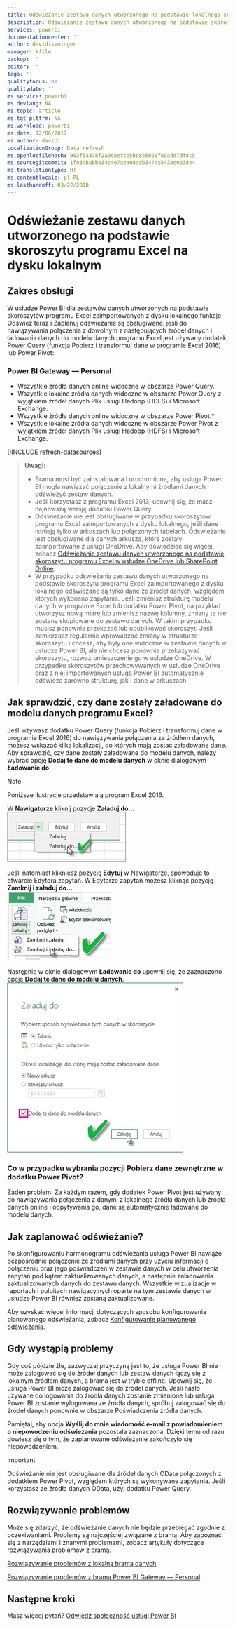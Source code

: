 ```yaml
---
title: Odświeżanie zestawu danych utworzonego na podstawie lokalnego skoroszytu programu Excel
description: Odświeżanie zestawu danych utworzonego na podstawie skoroszytu programu Excel na dysku lokalnym
services: powerbi
documentationcenter: ''
author: davidiseminger
manager: kfile
backup: ''
editor: ''
tags: ''
qualityfocus: no
qualitydate: ''
ms.service: powerbi
ms.devlang: NA
ms.topic: article
ms.tgt_pltfrm: NA
ms.workload: powerbi
ms.date: 12/06/2017
ms.author: davidi
LocalizationGroup: Data refresh
ms.openlocfilehash: 903f53378f2a9c8efce5bc8c6028f89add7df8c5
ms.sourcegitcommit: 1fe3ababba34c4e7aea08adb347ec5430e0b38e4
ms.translationtype: HT
ms.contentlocale: pl-PL
ms.lasthandoff: 03/22/2018
---
```

# <a name="refresh-a-dataset-created-from-an-excel-workbook-on-a-local-drive"></a>Odświeżanie zestawu danych utworzonego na podstawie skoroszytu programu Excel na dysku lokalnym
## <a name="whats-supported"></a>Zakres obsługi
W usłudze Power BI dla zestawów danych utworzonych na podstawie skoroszytów programu Excel zaimportowanych z dysku lokalnego funkcje Odśwież teraz i Zaplanuj odświeżanie są obsługiwane, jeśli do nawiązywania połączenia z dowolnym z następujących źródeł danych i ładowania danych do modelu danych programu Excel jest używany dodatek Power Query (funkcja Pobierz i transformuj dane w programie Excel 2016) lub Power Pivot:  

### <a name="power-bi-gateway---personal"></a>Power BI Gateway — Personal
* Wszystkie źródła danych online widoczne w obszarze Power Query.
* Wszystkie lokalne źródła danych widoczne w obszarze Power Query z wyjątkiem źródeł danych Plik usługi Hadoop (HDFS) i Microsoft Exchange.
* Wszystkie źródła danych online widoczne w obszarze Power Pivot.\*
* Wszystkie lokalne źródła danych widoczne w obszarze Power Pivot z wyjątkiem źródeł danych Plik usługi Hadoop (HDFS) i Microsoft Exchange.

<!-- Refresh Data sources-->
[!INCLUDE [refresh-datasources](./includes/refresh-datasources.md)]

> **Uwagi:**  
> 
> * Brama musi być zainstalowana i uruchomiona, aby usługa Power BI mogła nawiązać połączenie z lokalnymi źródłami danych i odświeżyć zestaw danych.
> * Jeśli korzystasz z programu Excel 2013, upewnij się, że masz najnowszą wersję dodatku Power Query.
> * Odświeżanie nie jest obsługiwane w przypadku skoroszytów programu Excel zaimportowanych z dysku lokalnego, jeśli dane istnieją tylko w arkuszach lub połączonych tabelach. Odświeżanie jest obsługiwane dla danych arkusza, które zostały zaimportowane z usługi OneDrive. Aby dowiedzieć się więcej, zobacz [Odświeżanie zestawu danych utworzonego na podstawie skoroszytu programu Excel w usłudze OneDrive lub SharePoint Online](refresh-excel-file-onedrive.md).
> * W przypadku odświeżania zestawu danych utworzonego na podstawie skoroszytu programu Excel zaimportowanego z dysku lokalnego odświeżane są tylko dane ze źródeł danych, względem których wykonano zapytania. Jeśli zmienisz strukturę modelu danych w programie Excel lub dodatku Power Pivot, na przykład utworzysz nową miarę lub zmienisz nazwę kolumny, zmiany te nie zostaną skopiowane do zestawu danych. W takim przypadku musisz ponownie przekazać lub opublikować skoroszyt. Jeśli zamierzasz regularnie wprowadzać zmiany w strukturze skoroszytu i chcesz, aby były one widoczne w zestawie danych w usłudze Power BI, ale nie chcesz ponownie przekazywać skoroszytu, rozważ umieszczenie go w usłudze OneDrive. W przypadku skoroszytów przechowywanych w usłudze OneDrive oraz z niej importowanych usługa Power BI automatycznie odświeża zarówno strukturę, jak i dane w arkuszach.
> 
> 

## <a name="how-do-i-make-sure-data-is-loaded-to-the-excel-data-model"></a>Jak sprawdzić, czy dane zostały załadowane do modelu danych programu Excel?
Jeśli używasz dodatku Power Query (funkcja Pobierz i transformuj dane w programie Excel 2016) do nawiązywania połączenia ze źródłem danych, możesz wskazać kilka lokalizacji, do których mają zostać załadowane dane. Aby sprawdzić, czy dane zostały załadowane do modelu danych, należy wybrać opcję **Dodaj te dane do modelu danych** w oknie dialogowym **Ładowanie do**.

> [!NOTE]
> Poniższe ilustracje przedstawiają program Excel 2016.
> 
> 

W **Nawigatorze** kliknij pozycję **Załaduj do...**  
    ![](media/refresh-excel-file-local-drive/refresh_loadtodm_1.png)

Jeśli natomiast klikniesz pozycję **Edytuj** w Nawigatorze, spowoduje to otwarcie Edytora zapytań. W Edytorze zapytań możesz kliknąć pozycję **Zamknij i załaduj do...**  
    ![](media/refresh-excel-file-local-drive/refresh_loadtodm_2.png)

Następnie w oknie dialogowym **Ładowanie do** upewnij się, że zaznaczono opcję **Dodaj te dane do modelu danych**.  
    ![](media/refresh-excel-file-local-drive/refresh_loadtodm_3.png)

### <a name="what-if-i-use-get-external-data-in-power-pivot"></a>Co w przypadku wybrania pozycji Pobierz dane zewnętrzne w dodatku Power Pivot?
Żaden problem. Za każdym razem, gdy dodatek Power Pivot jest używany do nawiązywania połączenia z danymi z lokalnego źródła danych lub źródła danych online i odpytywania go, dane są automatycznie ładowane do modelu danych.

## <a name="how-do-i-schedule-refresh"></a>Jak zaplanować odświeżanie?
Po skonfigurowaniu harmonogramu odświeżania usługa Power BI nawiąże bezpośrednie połączenie ze źródłami danych przy użyciu informacji o połączeniu oraz jego poświadczeń w zestawie danych w celu utworzenia zapytań pod kątem zaktualizowanych danych, a następnie załadowania zaktualizowanych danych do zestawu danych. Wszystkie wizualizacje w raportach i pulpitach nawigacyjnych oparte na tym zestawie danych w usłudze Power BI również zostaną zaktualizowane.

Aby uzyskać więcej informacji dotyczących sposobu konfigurowania planowanego odświeżania, zobacz [Konfigurowanie planowanego odświeżania](refresh-scheduled-refresh.md).

## <a name="when-things-go-wrong"></a>Gdy wystąpią problemy
Gdy coś pójdzie źle, zazwyczaj przyczyną jest to, że usługa Power BI nie może zalogować się do źródeł danych lub zestaw danych łączy się z lokalnym źródłem danych, a brama jest w trybie offline. Upewnij się, że usługa Power BI może zalogować się do źródeł danych. Jeśli hasło używane do logowania do źródła danych zostanie zmienione lub usługa Power BI zostanie wylogowana ze źródła danych, spróbuj zalogować się do źródeł danych ponownie w obszarze Poświadczenia źródła danych.

Pamiętaj, aby opcja **Wyślij do mnie wiadomość e-mail z powiadomieniem o niepowodzeniu odświeżania** pozostała zaznaczona. Dzięki temu od razu dowiesz się o tym, że zaplanowane odświeżanie zakończyło się niepowodzeniem.

>[!IMPORTANT]
>Odświeżanie nie jest obsługiwane dla źródeł danych OData połączonych z dodatkiem Power Pivot, względem których są wykonywane zapytania. Jeśli korzystasz ze źródła danych OData, użyj dodatku Power Query.

## <a name="troubleshooting"></a>Rozwiązywanie problemów
Może się zdarzyć, że odświeżanie danych nie będzie przebiegać zgodnie z oczekiwaniami. Problemy są najczęściej związane z bramą. Aby zapoznać się z narzędziami i znanymi problemami, zobacz artykuły dotyczące rozwiązywania problemów z bramą.

[Rozwiązywanie problemów z lokalną bramą danych](service-gateway-onprem-tshoot.md)

[Rozwiązywanie problemów z bramą Power BI Gateway — Personal](service-admin-troubleshooting-power-bi-personal-gateway.md)

## <a name="next-steps"></a>Następne kroki
Masz więcej pytań? [Odwiedź społeczność usługi Power BI](http://community.powerbi.com/)

